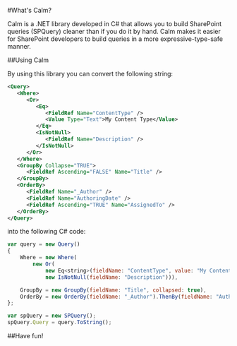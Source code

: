 #What's Calm?

Calm is a .NET library developed in C# that allows you to build SharePoint queries (SPQuery) cleaner than if you do it by hand. Calm makes it easier for SharePoint developers to build queries in a more expressive-type-safe manner.

##Using Calm

By using this library you can convert the following string:
```xml
<Query>
   <Where>
      <Or>
         <Eq>
            <FieldRef Name="ContentType" />
            <Value Type="Text">My Content Type</Value>
         </Eq>
         <IsNotNull>
            <FieldRef Name="Description" />
         </IsNotNull>
      </Or>
   </Where>
   <GroupBy Collapse="TRUE">
      <FieldRef Ascending="FALSE" Name="Title" />
   </GroupBy>
   <OrderBy>
      <FieldRef Name="_Author" />
      <FieldRef Name="AuthoringDate" />
      <FieldRef Ascending="TRUE" Name="AssignedTo" />
   </OrderBy>
</Query>
```

into the following C# code:

```js
var query = new Query()
{
    Where = new Where(
        new Or(
            new Eq<string>(fieldName: "ContentType", value: "My Content Type", type: SPFieldType.Text),
            new IsNotNull(fieldName: "Description"))),

    GroupBy = new GroupBy(fieldName: "Title", collapsed: true),
    OrderBy = new OrderBy(fieldName: "_Author").ThenBy(fieldName: "AuthoringDate").ThenBy(fieldName: "AssignedTo")
};

var spQuery = new SPQuery();
spQuery.Query = query.ToString();
```

##Have fun!
